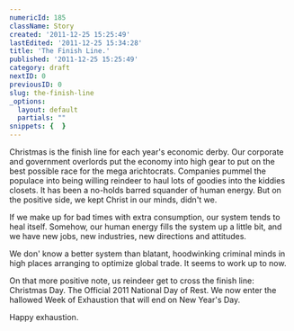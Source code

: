 ```yaml
---
numericId: 185
className: Story
created: '2011-12-25 15:25:49'
lastEdited: '2011-12-25 15:34:28'
title: 'The Finish Line.'
published: '2011-12-25 15:25:49'
category: draft
nextID: 0
previousID: 0
slug: the-finish-line
_options:
  layout: default
  partials: ""
snippets: {  }
---
```

Christmas is the finish line for each year's economic derby. Our corporate and government overlords put the economy into high gear to put on the best possible race for the mega arichtocrats. Companies pummel the populace into being willing reindeer to haul lots of goodies into the kiddies closets. It has been a no-holds barred squander of human energy. But on the positive side, we kept Christ in our minds, didn't we.

If we make up for bad times with extra consumption, our system tends to heal itself. Somehow, our human energy fills the system up a little bit, and we have new jobs, new industries, new directions and attitudes.

We don' know a better system than blatant, hoodwinking criminal minds in high places arranging to optimize global trade. It seems to work up to now.

On that more positive note, us reindeer get to cross the finish line: Christmas Day. The Official 2011 National Day of Rest. We now enter the hallowed Week of Exhaustion that will end on New Year's Day.

Happy exhaustion.

